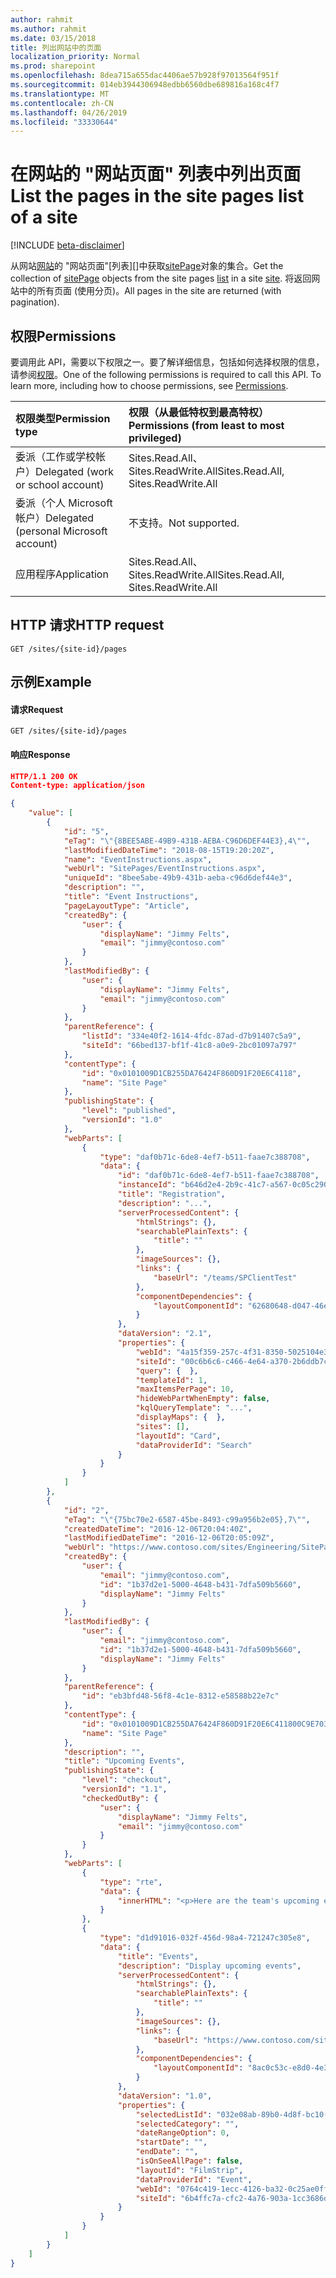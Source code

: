 ```yaml
---
author: rahmit
ms.author: rahmit
ms.date: 03/15/2018
title: 列出网站中的页面
localization_priority: Normal
ms.prod: sharepoint
ms.openlocfilehash: 8dea715a655dac4406ae57b928f97013564f951f
ms.sourcegitcommit: 014eb3944306948edbb6560dbe689816a168c4f7
ms.translationtype: MT
ms.contentlocale: zh-CN
ms.lasthandoff: 04/26/2019
ms.locfileid: "33330644"
---
```

# <a name="list-the-pages-in-the-site-pages-list-of-a-site"></a><span data-ttu-id="f94f0-102">在网站的 "网站页面" 列表中列出页面</span><span class="sxs-lookup"><span data-stu-id="f94f0-102">List the pages in the site pages list of a site</span></span>

[!INCLUDE [beta-disclaimer](../../includes/beta-disclaimer.md)]

<span data-ttu-id="f94f0-103">从网站[网站][]的 "网站页面"[列表][]中获取[sitePage][]对象的集合。</span><span class="sxs-lookup"><span data-stu-id="f94f0-103">Get the collection of [sitePage][] objects from the site pages [list][] in a site [site][].</span></span> <span data-ttu-id="f94f0-104">将返回网站中的所有页面 (使用分页)。</span><span class="sxs-lookup"><span data-stu-id="f94f0-104">All pages in the site are returned (with pagination).</span></span>

[sitePage]: ../resources/sitepage.md
[list]: ../resources/list.md
[网站]: ../resources/site.md
[site]: ../resources/site.md

## <a name="permissions"></a><span data-ttu-id="f94f0-108">权限</span><span class="sxs-lookup"><span data-stu-id="f94f0-108">Permissions</span></span>

<span data-ttu-id="f94f0-p102">要调用此 API，需要以下权限之一。要了解详细信息，包括如何选择权限的信息，请参阅[权限](/graph/permissions-reference)。</span><span class="sxs-lookup"><span data-stu-id="f94f0-p102">One of the following permissions is required to call this API. To learn more, including how to choose permissions, see [Permissions](/graph/permissions-reference).</span></span>

|<span data-ttu-id="f94f0-111">权限类型</span><span class="sxs-lookup"><span data-stu-id="f94f0-111">Permission type</span></span>      | <span data-ttu-id="f94f0-112">权限（从最低特权到最高特权）</span><span class="sxs-lookup"><span data-stu-id="f94f0-112">Permissions (from least to most privileged)</span></span>              |
|:--------------------|:---------------------------------------------------------|
|<span data-ttu-id="f94f0-113">委派（工作或学校帐户）</span><span class="sxs-lookup"><span data-stu-id="f94f0-113">Delegated (work or school account)</span></span> | <span data-ttu-id="f94f0-114">Sites.Read.All、Sites.ReadWrite.All</span><span class="sxs-lookup"><span data-stu-id="f94f0-114">Sites.Read.All, Sites.ReadWrite.All</span></span>    |
|<span data-ttu-id="f94f0-115">委派（个人 Microsoft 帐户）</span><span class="sxs-lookup"><span data-stu-id="f94f0-115">Delegated (personal Microsoft account)</span></span> | <span data-ttu-id="f94f0-116">不支持。</span><span class="sxs-lookup"><span data-stu-id="f94f0-116">Not supported.</span></span>    |
|<span data-ttu-id="f94f0-117">应用程序</span><span class="sxs-lookup"><span data-stu-id="f94f0-117">Application</span></span> | <span data-ttu-id="f94f0-118">Sites.Read.All、Sites.ReadWrite.All</span><span class="sxs-lookup"><span data-stu-id="f94f0-118">Sites.Read.All, Sites.ReadWrite.All</span></span> |

## <a name="http-request"></a><span data-ttu-id="f94f0-119">HTTP 请求</span><span class="sxs-lookup"><span data-stu-id="f94f0-119">HTTP request</span></span>

```http
GET /sites/{site-id}/pages

```

## <a name="example"></a><span data-ttu-id="f94f0-120">示例</span><span class="sxs-lookup"><span data-stu-id="f94f0-120">Example</span></span>

#### <a name="request"></a><span data-ttu-id="f94f0-121">请求</span><span class="sxs-lookup"><span data-stu-id="f94f0-121">Request</span></span>

<!-- 
{ 
    "blockType": "request",
    "name": "get-pages",
    "scopes": "sites.read.all", 
    "tags": "service.sharepoint"
}
-->

```http
GET /sites/{site-id}/pages
```

#### <a name="response"></a><span data-ttu-id="f94f0-122">响应</span><span class="sxs-lookup"><span data-stu-id="f94f0-122">Response</span></span>

<!-- 
{ 
    "blockType": "response",
    "@odata.type": "microsoft.graph.sitePage",
    "truncated": true,
    "isCollection":true
} 
-->

```json
HTTP/1.1 200 OK
Content-type: application/json

{
    "value": [
        {
            "id": "5",
            "eTag": "\"{8BEE5ABE-49B9-431B-AEBA-C96D6DEF44E3},4\"",
            "lastModifiedDateTime": "2018-08-15T19:20:20Z",
            "name": "EventInstructions.aspx",
            "webUrl": "SitePages/EventInstructions.aspx",
            "uniqueId": "8bee5abe-49b9-431b-aeba-c96d6def44e3",
            "description": "",
            "title": "Event Instructions",
            "pageLayoutType": "Article",
            "createdBy": {
                "user": {
                    "displayName": "Jimmy Felts",
                    "email": "jimmy@contoso.com"
                }
            },
            "lastModifiedBy": {
                "user": {
                    "displayName": "Jimmy Felts",
                    "email": "jimmy@contoso.com"
                }
            },
            "parentReference": {
                "listId": "334e40f2-1614-4fdc-87ad-d7b91407c5a9",
                "siteId": "66bed137-bf1f-41c8-a0e9-2bc01097a797"
            },
            "contentType": {
                "id": "0x0101009D1CB255DA76424F860D91F20E6C4118",
                "name": "Site Page"
            },
            "publishingState": {
                "level": "published",
                "versionId": "1.0"
            },
            "webParts": [
                {
                    "type": "daf0b71c-6de8-4ef7-b511-faae7c388708",
                    "data": {
                        "id": "daf0b71c-6de8-4ef7-b511-faae7c388708",
                        "instanceId": "b646d2e4-2b9c-41c7-a567-0c05c2909d5a",
                        "title": "Registration",
                        "description": "...",
                        "serverProcessedContent": {
                            "htmlStrings": {},
                            "searchablePlainTexts": {
                                "title": ""
                            },
                            "imageSources": {},
                            "links": {
                                "baseUrl": "/teams/SPClientTest"
                            },
                            "componentDependencies": {
                                "layoutComponentId": "62680648-d047-46ec-81e0-475ee78e482d"
                            }
                        },
                        "dataVersion": "2.1",
                        "properties": {
                            "webId": "4a15f359-257c-4f31-8350-5025104e30d5",
                            "siteId": "00c6b6c6-c466-4e64-a370-2b6ddb7cdfe3",
                            "query": {  },
                            "templateId": 1,
                            "maxItemsPerPage": 10,
                            "hideWebPartWhenEmpty": false,
                            "kqlQueryTemplate": "...",
                            "displayMaps": {  },
                            "sites": [],
                            "layoutId": "Card",
                            "dataProviderId": "Search"
                        }
                    }
                }
            ]
        },
        {
            "id": "2",
            "eTag": "\"{75bc70e2-6587-45be-8493-c99a956b2e05},7\"",
            "createdDateTime": "2016-12-06T20:04:40Z",
            "lastModifiedDateTime": "2016-12-06T20:05:09Z",
            "webUrl": "https://www.contoso.com/sites/Engineering/SitePages/Events.aspx",
            "createdBy": {
                "user": {
                    "email": "jimmy@contoso.com",
                    "id": "1b37d2e1-5000-4648-b431-7dfa509b5660",
                    "displayName": "Jimmy Felts"
                }
            },
            "lastModifiedBy": {
                "user": {
                    "email": "jimmy@contoso.com",
                    "id": "1b37d2e1-5000-4648-b431-7dfa509b5660",
                    "displayName": "Jimmy Felts"
                }
            },
            "parentReference": {
                "id": "eb3bfd48-56f8-4c1e-8312-e58588b22e7c"
            },
            "contentType": {
                "id": "0x0101009D1CB255DA76424F860D91F20E6C411800C9E7033636784C4B88A284B1823C45FD",
                "name": "Site Page"
            },
            "description": "",
            "title": "Upcoming Events",
            "publishingState": {
                "level": "checkout",
                "versionId": "1.1",
                "checkedOutBy": {
                    "user": {
                        "displayName": "Jimmy Felts",
                        "email": "jimmy@contoso.com"
                    }
                }
            },
            "webParts": [
                {
                    "type": "rte",
                    "data": {
                        "innerHTML": "<p>Here are the team's upcoming events:</p>"
                    }
                },
                {
                    "type": "d1d91016-032f-456d-98a4-721247c305e8",
                    "data": {
                        "title": "Events",
                        "description": "Display upcoming events",
                        "serverProcessedContent": {
                            "htmlStrings": {},
                            "searchablePlainTexts": {
                                "title": ""
                            },
                            "imageSources": {},
                            "links": {
                                "baseUrl": "https://www.contoso.com/sites/Engineering"
                            },
                            "componentDependencies": {
                                "layoutComponentId": "8ac0c53c-e8d0-4e3e-87d0-7449eb0d4027"
                            }
                        },
                        "dataVersion": "1.0",
                        "properties": {
                            "selectedListId": "032e08ab-89b0-4d8f-bc10-73094233615c",
                            "selectedCategory": "",
                            "dateRangeOption": 0,
                            "startDate": "",
                            "endDate": "",
                            "isOnSeeAllPage": false,
                            "layoutId": "FilmStrip",
                            "dataProviderId": "Event",
                            "webId": "0764c419-1ecc-4126-ba32-0c25ae0fffe8",
                            "siteId": "6b4ffc7a-cfc2-4a76-903a-1cc3686dee23"
                        }
                    }
                }
            ]
        }
    ]
}
```

<!--
{
  "type": "#page.annotation",
  "description": "Enumerate the list of pages in a site",
  "keywords": "",
  "section": "documentation",
  "tocPath": "Pages/Enumerate",
  "suppressions": []
}
-->
